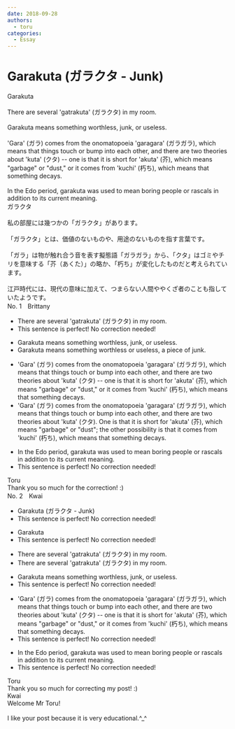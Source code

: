 ```yaml
---
date: 2018-09-28
authors:
  - toru
categories:
  - Essay
---
```


<h1 id="subject_show">Garakuta (ガラクタ - Junk)</h1>
<div class="date" hidden>Sep 28, 2018 21:48</div>
<div id="post"><div id="body_show_ori">
Garakuta<br/><br/>There are several 'gatrakuta' (ガラクタ) in my room.<br/><br/>Garakuta means something worthless, junk, or useless.<br/><br/>'Gara' (ガラ) comes from the onomatopoeia 'garagara' (ガラガラ), which means that things touch or bump into each other, and there are two theories about 'kuta' (クタ) -- one is that it is short for 'akuta' (芥), which means "garbage" or "dust," or it comes from 'kuchi' (朽ち), which means that something decays.<br/><br/>In the Edo period, garakuta was used to mean boring people or rascals in addition to its current meaning.
</div></div>

<!-- more -->

<div id="post_ja"><div id="body_show_mo">
ガラクタ<br/><br/>私の部屋には幾つかの「ガラクタ」があります。<br/><br/>「ガラクタ」とは、価値のないものや、用途のないものを指す言葉です。<br/><br/>「ガラ」は物が触れ合う音を表す擬態語「ガラガラ」から、「クタ」はゴミやチリを意味する「芥（あくた）」の略か、「朽ち」が変化したものだと考えられています。<br/><br/>江戸時代には、現代の意味に加えて、つまらない人間ややくざ者のことも指していたようです。
</div></div>
<div id="block"><div class="first_name"> No. 1　<span class="just_name">Brittany</span></div><div id="block2">
<ul class="correction_field">
<li class="incorrect">There are several 'gatrakuta' (ガラクタ) in my room.</li>
<li class="corrected perfect">This sentence is perfect! No correction needed!</li>
</ul>
<ul class="correction_field">
<li class="incorrect">Garakuta means something worthless, junk, or useless.</li>
<li class="corrected correct">
Garakuta means something worthless or useless<span class="f_red">, a piece of junk</span>.
</li>
</ul>
<ul class="correction_field">
<li class="incorrect">'Gara' (ガラ) comes from the onomatopoeia 'garagara' (ガラガラ), which means that things touch or bump into each other, and there are two theories about 'kuta' (クタ) -- one is that it is short for 'akuta' (芥), which means "garbage" or "dust," or it comes from 'kuchi' (朽ち), which means that something decays.</li>
<li class="corrected correct">
'Gara' (ガラ) comes from the onomatopoeia 'garagara' (ガラガラ), which means that things touch or bump into each other, and there are two theories about 'kuta' (クタ)<span class="f_red">. O</span>ne is that it is short for 'akuta' (芥), which means "garbage" or "dust<span class="f_red">"; the other possibility is that</span> it comes from 'kuchi' (朽ち), which means that something decays.
</li>
</ul>
<ul class="correction_field">
<li class="incorrect">In the Edo period, garakuta was used to mean boring people or rascals in addition to its current meaning.</li>
<li class="corrected perfect">This sentence is perfect! No correction needed!</li>
</ul>
</div><div class="name"><span class="just_name">Toru</span><br>
Thank you so much for the correction! :)
</div>
</div>
<div id="block"><div class="first_name"> No. 2　<span class="just_name">Kwai</span></div><div id="block2">
<ul class="correction_field">
<li class="incorrect">Garakuta (ガラクタ - Junk)</li>
<li class="corrected perfect">This sentence is perfect! No correction needed!</li>
</ul>
<ul class="correction_field">
<li class="incorrect">Garakuta</li>
<li class="corrected perfect">This sentence is perfect! No correction needed!</li>
</ul>
<ul class="correction_field">
<li class="incorrect">There are several 'gatrakuta' (ガラクタ) in my room.</li>
<li class="corrected correct">
There are several 'ga<span class="f_gray"><span class="sline">t</span></span>rakuta' (ガラクタ) in my room.
</li>
</ul>
<ul class="correction_field">
<li class="incorrect">Garakuta means something worthless, junk, or useless.</li>
<li class="corrected perfect">This sentence is perfect! No correction needed!</li>
</ul>
<ul class="correction_field">
<li class="incorrect">'Gara' (ガラ) comes from the onomatopoeia 'garagara' (ガラガラ), which means that things touch or bump into each other, and there are two theories about 'kuta' (クタ) -- one is that it is short for 'akuta' (芥), which means "garbage" or "dust," or it comes from 'kuchi' (朽ち), which means that something decays.</li>
<li class="corrected perfect">This sentence is perfect! No correction needed!</li>
</ul>
<ul class="correction_field">
<li class="incorrect">In the Edo period, garakuta was used to mean boring people or rascals in addition to its current meaning.</li>
<li class="corrected perfect">This sentence is perfect! No correction needed!</li>
</ul>
</div><div class="name"><span class="just_name">Toru</span><br>
Thank you so much for correcting my post! :)
</div>
<div class="name"><span class="just_name">Kwai</span><br>
Welcome Mr Toru!<br/><br/>I like your post because it is very educational.^_^
</div>
</div>
